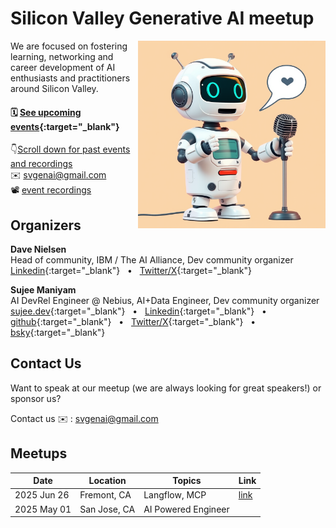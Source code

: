 # Silicon Valley Generative AI meetup

<img src="images/logo-1.png" width="300" alt="SV GenAI Logo" align="right"/>

We are focused on fostering learning, networking and career development of AI enthusiasts and practitioners around Silicon Valley.

#### 🗓️ [See upcoming events](https://lu.ma/svgenai){:target="_blank"}<br>
👇[Scroll down for past events and recordings](#meetups) <br>
✉️  svgenai@gmail.com <br>
📽️  [event recordings](https://www.youtube.com/@svgenai)

## Organizers

**Dave Nielsen**<br>
Head of community, IBM / The AI Alliance, Dev community organizer<br>
[Linkedin](https://www.linkedin.com/in/dnielsen/){:target="_blank"} &nbsp; •  &nbsp; [Twitter/X](https://x.com/davenielsen){:target="_blank"}

**Sujee Maniyam**<br>
AI DevRel Engineer @ Nebius,  AI+Data Engineer, Dev community organizer<br>
[sujee.dev](https://sujee.dev/){:target="_blank"} &nbsp; •  &nbsp; [Linkedin](https://www.linkedin.com/in/sujeemaniyam/){:target="_blank"} &nbsp; •  &nbsp; [github](https://github.com/sujee/){:target="_blank"} &nbsp; •  &nbsp; [Twitter/X](https://x.com/sujee_dev/){:target="_blank"} &nbsp; •  &nbsp; [bsky](https://bsky.app/profile/sujee.dev){:target="_blank"}

<!-- **John Varghese**<br>
Principal Devops Engineer at DNAnexus, AWS Hero,  Dev community organizer<br>
[Linkedin](https://www.linkedin.com/in/jvaws/){:target="_blank"} -->

## Contact Us

Want to speak at our meetup (we are always looking for great speakers!) or sponsor us?

Contact us ✉️ : svgenai@gmail.com


## Meetups



| Date       | Location   | Topics | Link |
|------------|------------|-------|------|
|  2025 Jun 26          |    Fremont, CA        |  Langflow, MCP      |   [link](meetups/2025-06-26.md)   |
|  2025 May 01          |    San Jose, CA        |  AI Powered Engineer      |      |



